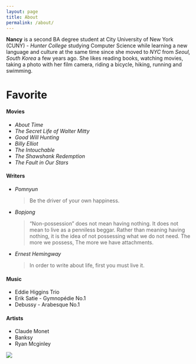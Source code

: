 ```yaml
---
layout: page
title: About
permalink: /about/
---
```


**Nancy** is a second BA degree student at City University of New York (CUNY) - _Hunter College_ studying Computer Science while learning a new language and culture at the same time since she moved to _NYC_ from _Seoul, South Korea_ a few years ago. She likes reading books, watching movies, taking a photo with her film camera, riding a bicycle, hiking, running and swimming.


# Favorite
#### Movies
 * _About Time_  
 * _The Secret Life of Walter Mitty_  
 * _Good Will Hunting_
 * _Billy Elliot_
 * _The Intouchable_
 * _The Shawshank Redemption_
 * _The Fault in Our Stars_ 

#### Writers
 * _Pomnyun_ 
   > Be the driver of your own happiness.
 * _Bopjong_ 
   > “Non-possession” does not mean having nothing. It does not mean to live as a penniless beggar. Rather than meaning having nothing, it is the idea of not possessing what we do not need. The more we possess, The more we have attachments.
 * _Ernest Hemingway_
   > In order to write about life, first you must live it.

#### Music
 * Eddie Higgins Trio
 * Erik Satie - Gymnopédie No.1
 * Debussy - Arabesque No.1
 
 #### Artists
  * Claude Monet
  * Banksy  
  * Ryan Mcginley 
  
  ![](https://github.com/hunter-college-ossd-fall-2019/nancydocode-weekly/blob/gh-pages/images/ryan_mcginley.jpg)
